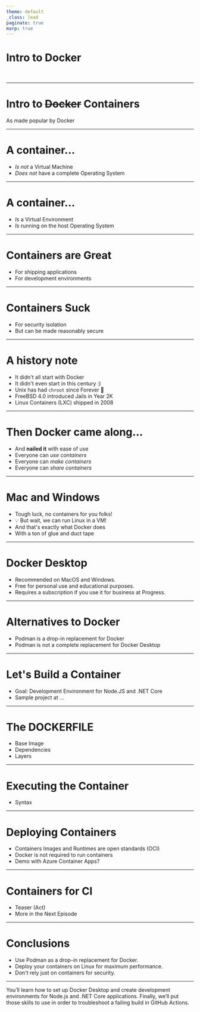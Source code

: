 ```yaml
---
theme: default
_class: lead
paginate: true
marp: true
---
```


# **Intro to Docker**

&nbsp;

---
# **Intro to ~~Docker~~ Containers**

As made popular by Docker

---
# A container...

* *Is not* a Virtual Machine
* *Does not* have a complete Operating System

---
# A container...

* *Is* a Virtual Environment
* *Is* running on the host Operating System

---
# Containers are Great

- For shipping applications
- For development environments

---
# Containers Suck

- For security isolation
- But can be made reasonably secure

---
# A history note

* It didn't all start with Docker
* It didn't even start in this century :)
* Unix has had `chroot` since Forever 🦖
* FreeBSD 4.0 introduced Jails in Year 2K
* Linux Containers (LXC) shipped in 2008

---
# Then Docker came along...

* And **nailed it** with ease of use
* Everyone can *use containers*
* Everyone can *make containers*
* Everyone can *share containers*

---
# Mac and Windows

* Tough luck, no containers for you folks!
* 💡 But wait, we can run Linux in a VM!
* And that's exactly what Docker does
* With a ton of glue and duct tape

---
# Docker Desktop

- Recommended on MacOS and Windows.
- Free for personal use and educational purposes.
- Requires a subscription if you use it for business at Progress.

---
# Alternatives to Docker

- Podman is a drop-in replacement for Docker
- Podman is not a complete replacement for Docker Desktop

---
# Let's Build a Container

- Goal: Development Environment for Node.JS and .NET Core
- Sample project at ...

---
# The DOCKERFILE

- Base Image
- Dependencies
- Layers

---
# Executing the Container

- Syntax

---
# Deploying Containers

- Containers Images and Runtimes are open standards (OCI)
- Docker is not required to run containers
- Demo with Azure Container Apps?

---
# Containers for CI

- Teaser (Act)
- More in the Next Episode

---
# Conclusions

* Use Podman as a drop-in replacement for Docker.
* Deploy your containers on Linux for maximum performance.
* Don't rely just on containers for security.



---

You’ll learn how to set up Docker Desktop and create development environments for Node.js and .NET Core applications.
Finally, we’ll put those skills to use in order to troubleshoot a failing build in GitHub Actions.
